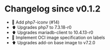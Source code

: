 # Changelog since v0.1.2
- 🔨 Add php7-iconv (#14) 
- ⬆ Upgrades php7 to 7.3.18-r0 
- ⬆ Upgrades mariadb-client to 10.4.13-r0 
- 🔨 Implement OCI image specification on labels 
- ⬆ Upgrades add-on base image to v7.2.0 
